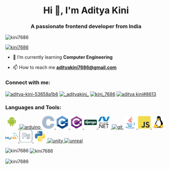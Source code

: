 <h1 align="center">Hi 👋, I'm Aditya Kini</h1>
<h3 align="center">A passionate frontend developer from India</h3>

<p align="left"> <img src="https://komarev.com/ghpvc/?username=kini7686&label=Profile%20views&color=0e75b6&style=flat" alt="kini7686" /> </p>

<p align="left"> <a href="https://github.com/ryo-ma/github-profile-trophy"><img src="https://github-profile-trophy.vercel.app/?username=kini7686" alt="kini7686" /></a> </p>

- 🌱 I’m currently learning **Computer Engineering**

- 📫 How to reach me **adityakini7686@gmail.com**

<h3 align="left">Connect with me:</h3>
<p align="left">
<a href="https://linkedin.com/in/aditya-kini-53658a1b6" target="blank"><img align="center" src="https://cdn.jsdelivr.net/npm/simple-icons@3.0.1/icons/linkedin.svg" alt="aditya-kini-53658a1b6" height="30" width="40" /></a>
<a href="https://instagram.com/_adityakini_" target="blank"><img align="center" src="https://cdn.jsdelivr.net/npm/simple-icons@3.0.1/icons/instagram.svg" alt="_adityakini_" height="30" width="40" /></a>
<a href="https://www.codechef.com/users/kini_7686" target="blank"><img align="center" src="https://cdn.jsdelivr.net/npm/simple-icons@3.1.0/icons/codechef.svg" alt="kini_7686" height="30" width="40" /></a>
<a href="https://discord.gg/aditya kini#8613" target="blank"><img align="center" src="https://cdn.jsdelivr.net/npm/simple-icons@3.0.1/icons/discord.svg" alt="aditya kini#8613" height="30" width="40" /></a>
</p>

<h3 align="left">Languages and Tools:</h3>
<p align="left"> <a href="https://developer.android.com" target="_blank"> <img src="https://raw.githubusercontent.com/devicons/devicon/master/icons/android/android-original-wordmark.svg" alt="android" width="40" height="40"/> </a> <a href="https://www.arduino.cc/" target="_blank"> <img src="https://cdn.worldvectorlogo.com/logos/arduino-1.svg" alt="arduino" width="40" height="40"/> </a> <a href="https://www.cprogramming.com/" target="_blank"> <img src="https://raw.githubusercontent.com/devicons/devicon/master/icons/c/c-original.svg" alt="c" width="40" height="40"/> </a> <a href="https://www.w3schools.com/cpp/" target="_blank"> <img src="https://raw.githubusercontent.com/devicons/devicon/master/icons/cplusplus/cplusplus-original.svg" alt="cplusplus" width="40" height="40"/> </a> <a href="https://www.w3schools.com/cs/" target="_blank"> <img src="https://raw.githubusercontent.com/devicons/devicon/master/icons/csharp/csharp-original.svg" alt="csharp" width="40" height="40"/> </a> <a href="https://www.djangoproject.com/" target="_blank"> <img src="https://raw.githubusercontent.com/devicons/devicon/master/icons/django/django-original.svg" alt="django" width="40" height="40"/> </a> <a href="https://dotnet.microsoft.com/" target="_blank"> <img src="https://raw.githubusercontent.com/devicons/devicon/master/icons/dot-net/dot-net-original-wordmark.svg" alt="dotnet" width="40" height="40"/> </a> <a href="https://git-scm.com/" target="_blank"> <img src="https://www.vectorlogo.zone/logos/git-scm/git-scm-icon.svg" alt="git" width="40" height="40"/> </a> <a href="https://www.java.com" target="_blank"> <img src="https://raw.githubusercontent.com/devicons/devicon/master/icons/java/java-original.svg" alt="java" width="40" height="40"/> </a> <a href="https://developer.mozilla.org/en-US/docs/Web/JavaScript" target="_blank"> <img src="https://raw.githubusercontent.com/devicons/devicon/master/icons/javascript/javascript-original.svg" alt="javascript" width="40" height="40"/> </a> <a href="https://www.linux.org/" target="_blank"> <img src="https://raw.githubusercontent.com/devicons/devicon/master/icons/linux/linux-original.svg" alt="linux" width="40" height="40"/> </a> <a href="https://www.mysql.com/" target="_blank"> <img src="https://raw.githubusercontent.com/devicons/devicon/master/icons/mysql/mysql-original-wordmark.svg" alt="mysql" width="40" height="40"/> </a> <a href="https://www.photoshop.com/en" target="_blank"> <img src="https://raw.githubusercontent.com/devicons/devicon/master/icons/photoshop/photoshop-line.svg" alt="photoshop" width="40" height="40"/> </a> <a href="https://www.python.org" target="_blank"> <img src="https://raw.githubusercontent.com/devicons/devicon/master/icons/python/python-original.svg" alt="python" width="40" height="40"/> </a> <a href="https://unity.com/" target="_blank"> <img src="https://www.vectorlogo.zone/logos/unity3d/unity3d-icon.svg" alt="unity" width="40" height="40"/> </a> <a href="https://unrealengine.com/" target="_blank"> <img src="https://raw.githubusercontent.com/kenangundogan/fontisto/036b7eca71aab1bef8e6a0518f7329f13ed62f6b/icons/svg/brand/unreal-engine.svg" alt="unreal" width="40" height="40"/> </a> </p>

<p><img align="left" src="https://github-readme-stats.vercel.app/api/top-langs?username=kini7686&show_icons=true&locale=en&layout=compact" alt="kini7686" /></p>

<p>&nbsp;<img align="center" src="https://github-readme-stats.vercel.app/api?username=kini7686&show_icons=true&locale=en" alt="kini7686" /></p>

<p><img align="center" src="https://github-readme-streak-stats.herokuapp.com/?user=kini7686&" alt="kini7686" /></p>
